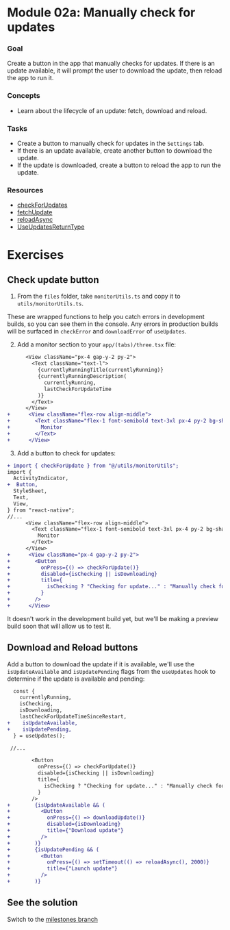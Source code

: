 # Module 02a: Manually check for updates

### Goal

Create a button in the app that manually checks for updates. If there is an update available, it will prompt the user to download the update, then reload the app to run it.

### Concepts

- Learn about the lifecycle of an update: fetch, download and reload.

### Tasks

- Create a button to manually check for updates in the `Settings` tab.
- If there is an update available, create another button to download the update.
- If the update is downloaded, create a button to reload the app to run the update.

### Resources

- [checkForUpdates](https://docs.expo.dev/versions/latest/sdk/updates/#updatescheckforupdateasync)
- [fetchUpdate](https://docs.expo.dev/versions/latest/sdk/updates/#updatescheckforupdateasync)
- [reloadAsync](https://docs.expo.dev/versions/latest/sdk/updates/#updatescheckforupdateasync)
- [UseUpdatesReturnType](https://docs.expo.dev/versions/latest/sdk/updates/#useupdatesreturntype)

# Exercises

## Check update button

1. From the `files` folder, take `monitorUtils.ts` and copy it to `utils/monitorUtils.ts`.

These are wrapped functions to help you catch errors in development builds, so you can see them in the console. Any errors in production builds will be surfaced in `checkError` and `downloadError` of `useUpdates`.

2. Add a monitor section to your `app/(tabs)/three.tsx` file:

```diff
      <View className="px-4 gap-y-2 py-2">
        <Text className="text-l">
          {currentlyRunningTitle(currentlyRunning)}
          {currentlyRunningDescription(
            currentlyRunning,
            lastCheckForUpdateTime
          )}
        </Text>
      </View>
+      <View className="flex-row align-middle">
+        <Text className="flex-1 font-semibold text-3xl px-4 py-2 bg-shade-2">
+          Monitor
+        </Text>
+      </View>
```

3. Add a button to check for updates:

```diff
+ import { checkForUpdate } from "@/utils/monitorUtils";
import {
  ActivityIndicator,
+  Button,
  StyleSheet,
  Text,
  View,
} from "react-native";
//...
      <View className="flex-row align-middle">
        <Text className="flex-1 font-semibold text-3xl px-4 py-2 bg-shade-2">
          Monitor
        </Text>
      </View>
+      <View className="px-4 gap-y-2 py-2">
+        <Button
+          onPress={() => checkForUpdate()}
+          disabled={isChecking || isDownloading}
+          title={
+            isChecking ? "Checking for update..." : "Manually check for update"
+          }
+        />
+      </View>
```

It doesn't work in the development build yet, but we'll be making a preview build soon that will allow us to test it.

## Download and Reload buttons

Add a button to download the update if it is available, we'll use the `isUpdateAvailable` and `isUpdatePending` flags from the `useUpdates` hook to determine if the update is available and pending:

```diff
  const {
    currentlyRunning,
    isChecking,
    isDownloading,
    lastCheckForUpdateTimeSinceRestart,
+    isUpdateAvailable,
+    isUpdatePending,
  } = useUpdates();

 //...

        <Button
          onPress={() => checkForUpdate()}
          disabled={isChecking || isDownloading}
          title={
            isChecking ? "Checking for update..." : "Manually check for update"
          }
        />
+        {isUpdateAvailable && (
+          <Button
+            onPress={() => downloadUpdate()}
+            disabled={isDownloading}
+            title={"Download update"}
+          />
+        )}
+        {isUpdatePending && (
+          <Button
+            onPress={() => setTimeout(() => reloadAsync(), 2000)}
+            title={"Launch update"}
+          />
+        )}
```

## See the solution

Switch to the [milestones branch](https://github.com/expo/appjs25-eas-update-workshop-code/commits/milestones/)
